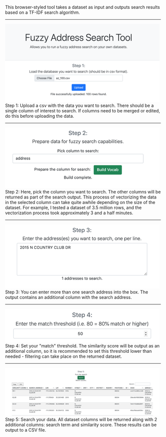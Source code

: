 This browser-styled tool takes a dataset as input and outputs search results based on a TF-IDF search algorithm.
<hr>
<img src="/webtool/static/screenshots/step_1.png" alt="step_1" width="500"/>
Step 1: Upload a csv with the data you want to search. There should be a single column of interest to search. If columns need to be merged or edited, do this before uploading the data.
<hr>
<img src="/webtool/static/screenshots/step_2.png" alt="step_2" width="500"/>
Step 2: Here, pick the column you want to search. The other columns will be returned as part of the search output. This process of vectorizing the data in the selected column can take quite awhile depending on the size of the dataset. For example, I tested a dataset of 3.5 million rows, and the vectorization process took approximately 3 and a half minutes.
<hr>
<img src="/webtool/static/screenshots/step_3.png" alt="step_3" width="500"/>
Step 3: You can enter more than one search address into the box. The output contains an additional column with the search address.
<hr>
<img src="/webtool/static/screenshots/step_4.png" alt="step_4" width="500"/>
Step 4: Set your "match" threshold. The similarity score will be output as an additional column, so it is recommended to set this threshold lower than needed - filtering can take place on the returned dataset.
<hr>
<img src="/webtool/static/screenshots/step_5.png" alt="step_5" width="500"/>
Step 5: Search your data. All dataset columns will be returned along with 2 additional columns: search term and similarity score. These results can be output to a CSV file.
